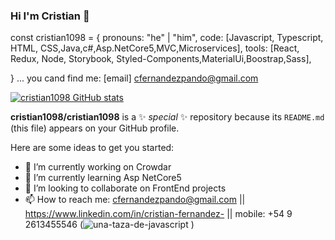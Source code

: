 ### Hi I'm Cristian 👋


const cristian1098 = {
  pronouns: "he" | "him",
  code: [Javascript, Typescript, HTML, CSS,Java,c#,Asp.NetCore5,MVC,Microservices],
  tools: [React, Redux, Node, Storybook, Styled-Components,MaterialUi,Boostrap,Sass],
  
}
...
you cand find me:
[email] cfernandezpando@gmail.com

[![cristian1098 GitHub stats](https://github-readme-stats.vercel.app/api?username=cristian1098)](https://github.com/anuraghazra/github-readme-stats)


**cristian1098/cristian1098** is a ✨ _special_ ✨ repository because its `README.md` (this file) appears on your GitHub profile.

Here are some ideas to get you started:

- 🔭 I’m currently working on Crowdar
- 🌱 I’m currently learning Asp NetCore5
- 👯 I’m looking to collaborate on FrontEnd projects
- 📫 How to reach me: cfernandezpando@gmail.com || https://www.linkedin.com/in/cristian-fernandez- || mobile: +54 9 2613455546
(![una-taza-de-javascript](https://user-images.githubusercontent.com/67169924/127076773-a8714584-cc6f-4973-a8f4-e0eaafdbbb15.png)
)
